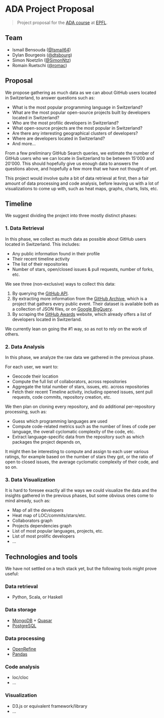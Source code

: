 # ADA Project Proposal

> Project proposal for the [ADA course](http://ada.epfl.ch/) at [EPFL](http://epfl.ch).

## Team

- Ismail Bensouda ([@Ismail64](https://github.com/Ismail64))
- Dylan Bourgeois ([@dtsbourg](https://github.com/dtsbourg))
- Simon Noetzlin ([@SimonNtz](https://github.com/SimonNtz))
- Romain Ruetschi ([@romac](https://github.com/romac))

## Proposal

We propose gathering as much data as we can about GitHub users located in Switzerland, to answer questions such as:

- What is the most popular programming language in Switzerland?
- What are the most popular open-source projects built by developers located in Switzerland?
- Who are the most profilic developers in Switzerland?
- What open-source projects are the most popular in Switzerland?
- Are there any interesting geographical clusters of developers?
- Where are developers located in Switzerland?
- And more…

From a few preliminary GitHub Search queries, we estimate the number of GitHub users who we can locate in Switzerland to be between 15'000 and 20'000. This should hopefully give us enough data to answers the questions above, and hopefully a few more that we have not thought of yet.

This project would involve quite a bit of data retrieval at first, then a fair amount of data processing and code analysis, before leaving us with a lot of visualizations to come up with, such as heat maps, graphs, charts, lists, etc.

## Timeline

We suggest dividing the project into three mostly distinct phases:

### 1. Data Retrieval

In this phase, we collect as much data as possible about GitHub users located in Switzerland. This includes:

- Any public information found in their profile
- Their recent timeline activity
- The list of their repositories
- Number of stars, open/closed issues & pull requests, number of forks, etc.

We see three (non-exclusive) ways to collect this data:

1. By querying the [GitHub API](https://developer.github.com/v3/).
2. By extracting more information from the [GitHub Archive](https://www.githubarchive.org/), which is a project that gathers every public event. Their dataset is available both as a collection of JSON files, or on [Google BigQuery](https://developers.google.com/bigquery/).
3. By scraping the [GitHub Awards](http://github-awards.com/) website, which already offers a list of developers located in Switzerland.

We currently lean on going the #1 way, so as not to rely on the work of others.

### 2. Data Analysis

In this phase, we analyze the raw data we gathered in the previous phase.

For each user, we want to:

- Geocode their location
- Compute the full list of collaborators, across repositories
- Aggregate the total number of stars, issues, etc. across repositories
- Fetch their recent Timeline activity, including opened issues, sent pull requests, code commits, repository creation, etc.

We then plan on cloning every repository, and do additional per-repository processing, such as:

- Guess which programming languages are used
- Compute code-related metrics such as the number of lines of code per language, the overall cyclomatic complexity of the code, etc.
- Extract language-specific data from the repository such as which packages the project depends on, 

It might then be interesting to compute and assign to each user various ratings, for example based on the number of stars they got, or the ratio of open to closed issues, the average cyclomatic complexity of their code, and so on.

### 3. Data Visualization

It is hard to foresee exactly all the ways we could visualize the data and the insights gathered in the previous phases, but some obvious ones come to mind already, such as:

- Map of all the developers
- Heat map of LOC/commits/stars/etc.
- Collaborators graph
- Projects dependencies graph
- List of most popular languages, projects, etc.
- List of most prolific developers
- …

## Technologies and tools

We have not settled on a tech stack yet, but the following tools might prove useful:

### Data retrieval

- Python, Scala, or Haskell

### Data storage

- [MongoDB](https://www.mongodb.com/) + [Quasar](http://quasar-analytics.org/)
- [PostgreSQL](https://www.postgresql.org/)

### Data processing

- [OpenRefine](http://openrefine.org/)
- [Pandas](http://pandas.pydata.org/)

### Code analysis

- loc/cloc
- …

### Visualization

- D3.js or equivalent framework/library
- …
